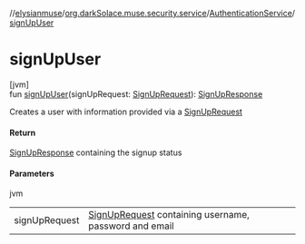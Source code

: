 //[elysianmuse](../../../index.md)/[org.darkSolace.muse.security.service](../index.md)/[AuthenticationService](index.md)/[signUpUser](sign-up-user.md)

# signUpUser

[jvm]\
fun [signUpUser](sign-up-user.md)(signUpRequest: [SignUpRequest](../../org.darkSolace.muse.security.model/-sign-up-request/index.md)): [SignUpResponse](../../org.darkSolace.muse.security.model/-sign-up-response/index.md)

Creates a user with information provided via a [SignUpRequest](../../org.darkSolace.muse.security.model/-sign-up-request/index.md)

#### Return

[SignUpResponse](../../org.darkSolace.muse.security.model/-sign-up-response/index.md) containing the signup status

#### Parameters

jvm

| | |
|---|---|
| signUpRequest | [SignUpRequest](../../org.darkSolace.muse.security.model/-sign-up-request/index.md) containing username, password and email |
